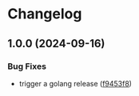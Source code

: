 # Changelog

## 1.0.0 (2024-09-16)


### Bug Fixes

* trigger a golang release ([f9453f8](https://github.com/Jmainguy/workflows/commit/f9453f86883ca04b68b4c2ed9918af891acb1b43))
